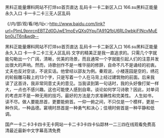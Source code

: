 黑料正能量爆料网站不打烊so首页直达
乱码卡一卡二新区入口
166.su黑料正能量永久入口
卡一卡二卡三无人区乱码


《/内/部/观/看/地/址👉http://www.baidu.com/link?url=PImL9pnrcnEBTZd0DJwE1moEyQXs0YpuTA91QfbU6RL0wbkiFlNcvMuEbn0iJT6n&wd》--

黑料正能量爆料网站不打烊so首页直达
乱码卡一卡二新区入口
166.su黑料正能量永久入口
卡一卡二卡三无人区乱码
文字的精美正是我一直追求的。只需几个字就能勾勒出一个广阔，清晰，优美的场景，而且通常一个字就能引起人们的注意并发出很大的声响。然而，诗歌创作不是一堆华丽的修辞，自命不凡不是诵经的初衷。丈夫也反对空谈，不说实话。他曾经以邵友为例。秦观说，小楼莲园是空的，绣花的轮毂雕马鞍上的13个字，只是写着一个人在马背上经过建筑物的前面。后来我读了这首诗，我非常同意丈夫的意见。当我读到第一句话时，我的头好像打架一样大，一点也不感兴趣。这也可能使人感到自卑。谈论如何学习诗歌？因此，对单词的考虑并不是一种无用的技巧，最好的方法是力求准确性和完美性。
	人生如书，读不尽。做人要能昂首，更要能俯首。一仰一俯之间，不只仅是一个模样，更是一种作风，一种品德。窘境时昂首是一种勇气和决心；佳境时俯首是一种平静和低调。





国产一卡二卡3卡四卡无卡网站一卡二卡3卡四卡仙踪林一二三四在线观看免费高清最近最新中文字幕高清免费
